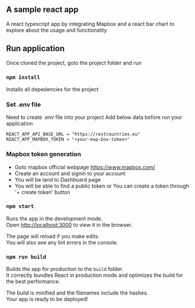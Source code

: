 ## A sample react app 

A react typescript app by integrating Mapbox and a react bar chart to explore about the usage and functionality

## Run application

Once cloned the project, goto the project folder and run

### `npm install`

Installs all depedencies for the project

### Set .env file

Need to create .env file into your project
Add below data before run your application

    REACT_APP_API_BASE_URL = "https://restcountries.eu"
    REACT_APP_MAPBOX_TOKEN = "<your-map-box-token>"

### Mapbox token generation

- Goto mapbox official webpage https://www.mapbox.com/
- Create an account and signin to your account
- You will be land to Dashboard page
- You will be able to find a public token or You can create a token through '+ create token' button

### `npm start`

Runs the app in the development mode.\
Open [http://localhost:3000](http://localhost:3000) to view it in the browser.

The page will reload if you make edits.\
You will also see any lint errors in the console.


### `npm run build`

Builds the app for production to the `build` folder.\
It correctly bundles React in production mode and optimizes the build for the best performance.

The build is minified and the filenames include the hashes.\
Your app is ready to be deployed!

